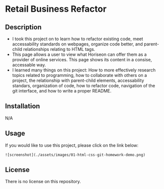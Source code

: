 # Retail Business Refactor

## Description

- I took this project on to learn how to refactor existing code, meet accessability standards on webpages, organize code better, and parent-child relationships relating to HTML tags. 
- This page allows a user to view what Horiseon can offer them as a provider of online services. This page shows its content in a consise, accessable way.
- I learned many things on this project: How to more effectively research topics related to programming, how to collaborate with others on a project, the relationship with parent-child elements, accessability standars, organization of code, how to refactor code, navigation of the git interface, and how to write a proper README.

## Installation

N/A

## Usage

If you would like to use this project, please click on the link below: 

    ![screenshot](./assets/images/01-html-css-git-homework-demo.png)

## License

There is no license on this repository. 

